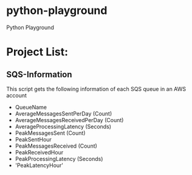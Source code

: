 # python-playground
Python Playground

# Project List:

## SQS-Information
This script gets the following information of each SQS queue in an AWS account
- QueueName
- AverageMessagesSentPerDay (Count)
- AverageMessagesReceivedPerDay (Count)
- AverageProcessingLatency (Seconds)
- PeakMessagesSent (Count)
- PeakSentHour
- PeakMessagesReceived (Count)
- PeakReceivedHour 
- PeakProcessingLatency (Seconds)
- 'PeakLatencyHour'